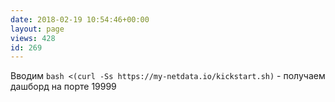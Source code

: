 ```yaml
---
date: 2018-02-19 10:54:46+00:00
layout: page
views: 428
id: 269
---
```


Вводим `bash <(curl -Ss https://my-netdata.io/kickstart.sh)` - получаем дашборд на порте 19999


